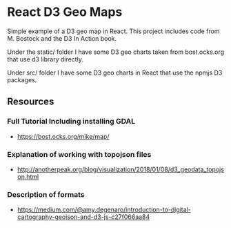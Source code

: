 # React D3 Geo Maps
Simple example of a D3 geo map in React.  This project includes code from M. Bostock and the D3 In Action book.

Under the static/ folder I have some D3 geo charts taken from bost.ocks.org that use d3 library directly.

Under src/ folder I have some D3 geo charts in React that use the npmjs D3 packages.

## Resources

### Full Tutorial Including installing GDAL 
* https://bost.ocks.org/mike/map/

### Explanation of working with topojson files
* http://anotherpeak.org/blog/visualization/2018/01/08/d3_geodata_topojson.html

### Description of formats 
* https://medium.com/@amy.degenaro/introduction-to-digital-cartography-geojson-and-d3-js-c27f066aa84

